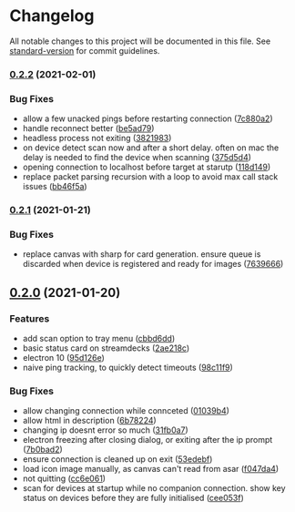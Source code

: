 # Changelog

All notable changes to this project will be documented in this file. See [standard-version](https://github.com/conventional-changelog/standard-version) for commit guidelines.

### [0.2.2](https://github.com/julusian/companion-remote/compare/v0.2.1...v0.2.2) (2021-02-01)


### Bug Fixes

* allow a few unacked pings before restarting connection ([7c880a2](https://github.com/julusian/companion-remote/commit/7c880a288c08245e42b2844068e233e8e5d3a4d6))
* handle reconnect better ([be5ad79](https://github.com/julusian/companion-remote/commit/be5ad798a57a1f58e4f8462fc7faddeec90151f7))
* headless process not exiting ([3821983](https://github.com/julusian/companion-remote/commit/3821983765fdb9292c6cdcd4ea84bd93debc40e5))
* on device detect scan now and after a short delay. often on mac the delay is needed to find the device when scanning ([375d5d4](https://github.com/julusian/companion-remote/commit/375d5d4038b56c998004ee20cb540a3e7c746c4f))
* opening connection to localhost before target at starutp ([118d149](https://github.com/julusian/companion-remote/commit/118d149f2e29330d350dabffdfd8b6794ec56125))
* replace packet parsing recursion with a loop to avoid max call stack issues ([bb46f5a](https://github.com/julusian/companion-remote/commit/bb46f5a211cc7e76f1479b98f85e7b07e708a297))

### [0.2.1](https://github.com/julusian/companion-remote/compare/v0.2.0...v0.2.1) (2021-01-21)


### Bug Fixes

* replace canvas with sharp for  card generation. ensure queue is discarded when device is registered and ready for images ([7639666](https://github.com/julusian/companion-remote/commit/76396664101ac80462f4884f999ccd3d97c41707))

## [0.2.0](https://github.com/julusian/companion-remote/compare/v0.1.0...v0.2.0) (2021-01-20)


### Features

* add scan option to tray menu ([cbbd6dd](https://github.com/julusian/companion-remote/commit/cbbd6dd36f60dc1cf76e67bb7eb7d666d86106cf))
* basic status card on streamdecks ([2ae218c](https://github.com/julusian/companion-remote/commit/2ae218cf4244084df695cfa10490434d26ec2929))
* electron 10 ([95d126e](https://github.com/julusian/companion-remote/commit/95d126ed83bc8033f5c94474d9a1dead1978c6ad))
* naive ping tracking, to quickly detect timeouts ([98c11f9](https://github.com/julusian/companion-remote/commit/98c11f98b078a6e63d0fa6856f13b526117fa91c))


### Bug Fixes

* allow changing connection while connceted ([01039b4](https://github.com/julusian/companion-remote/commit/01039b4a7f688db03b0f5fbdd1d0f16f3c470f89))
* allow html in description ([6b78224](https://github.com/julusian/companion-remote/commit/6b7822483ee25d924cf5dc88cf7e787a251ee60b))
* changing ip doesnt error so much ([31fb0a7](https://github.com/julusian/companion-remote/commit/31fb0a76f775eedb73a7b51283f2714f80b1fbfa))
* electron freezing after closing dialog, or exiting after the ip prompt ([7b0bad2](https://github.com/julusian/companion-remote/commit/7b0bad243a1cf5d9b6a030e20608b586ef47c200))
* ensure connection is cleaned up on exit ([53edebf](https://github.com/julusian/companion-remote/commit/53edebfd734ffa07c4dcca822fb5cbb5ec567629))
* load icon image manually, as canvas can't read from asar ([f047da4](https://github.com/julusian/companion-remote/commit/f047da4a8cac3ee9d38d37a6a61217e34f02a708))
* not quitting ([cc6e061](https://github.com/julusian/companion-remote/commit/cc6e0619284504e0446c69ced766a36a7f85186f))
* scan for devices at startup while no companion connection. show key status on devices before they are fully initialised ([cee053f](https://github.com/julusian/companion-remote/commit/cee053f89ea2d23dc447e57d37f7fd9917daa917))
